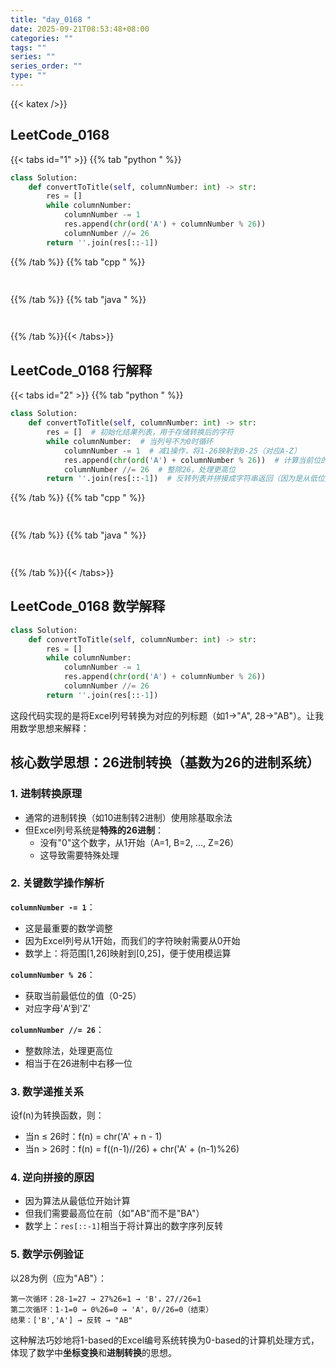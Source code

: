 ```yaml
---
title: "day_0168 "
date: 2025-09-21T08:53:48+08:00
categories: ""
tags: ""
series: ""
series_order: ""
type: ""
---
```


{{< katex />}}


## LeetCode_0168 

{{< tabs id="1" >}}
{{% tab "python " %}}

```python 
class Solution:
    def convertToTitle(self, columnNumber: int) -> str:
        res = []
        while columnNumber:
            columnNumber -= 1
            res.append(chr(ord('A') + columnNumber % 26))
            columnNumber //= 26
        return ''.join(res[::-1]) 
```

{{% /tab %}}
{{% tab "cpp " %}}

```cpp 
 
```

{{% /tab %}}
{{% tab "java " %}}

```java 
 
```

{{% /tab %}}{{< /tabs>}}

## LeetCode_0168  行解释

{{< tabs id="2" >}}
{{% tab "python " %}}

```python 
class Solution:
    def convertToTitle(self, columnNumber: int) -> str:
        res = []  # 初始化结果列表，用于存储转换后的字符
        while columnNumber:  # 当列号不为0时循环
            columnNumber -= 1  # 减1操作，将1-26映射到0-25（对应A-Z）
            res.append(chr(ord('A') + columnNumber % 26))  # 计算当前位的字符并加入结果列表
            columnNumber //= 26  # 整除26，处理更高位
        return ''.join(res[::-1])  # 反转列表并拼接成字符串返回（因为是从低位到高位计算的）
```

{{% /tab %}}
{{% tab "cpp " %}}

```cpp 
 
```

{{% /tab %}}
{{% tab "java " %}}

```java 
 
```

{{% /tab %}}{{< /tabs>}}

## LeetCode_0168  数学解释

```python 
class Solution:
    def convertToTitle(self, columnNumber: int) -> str:
        res = []
        while columnNumber:
            columnNumber -= 1
            res.append(chr(ord('A') + columnNumber % 26))
            columnNumber //= 26
        return ''.join(res[::-1]) 
```


这段代码实现的是将Excel列号转换为对应的列标题（如1→"A", 28→"AB"）。让我用数学思想来解释：

## 核心数学思想：**26进制转换（基数为26的进制系统）**

### 1. **进制转换原理**
- 通常的进制转换（如10进制转2进制）使用除基取余法
- 但Excel列号系统是**特殊的26进制**：
  - 没有"0"这个数字，从1开始（A=1, B=2, ..., Z=26）
  - 这导致需要特殊处理

### 2. **关键数学操作解析**

**`columnNumber -= 1`**：
- 这是最重要的数学调整
- 因为Excel列号从1开始，而我们的字符映射需要从0开始
- 数学上：将范围[1,26]映射到[0,25]，便于使用模运算

**`columnNumber % 26`**：
- 获取当前最低位的值（0-25）
- 对应字母'A'到'Z'

**`columnNumber //= 26`**：
- 整数除法，处理更高位
- 相当于在26进制中右移一位

### 3. **数学递推关系**
设f(n)为转换函数，则：
- 当n ≤ 26时：f(n) = chr('A' + n - 1)
- 当n > 26时：f(n) = f((n-1)//26) + chr('A' + (n-1)%26)

### 4. **逆向拼接的原因**
- 因为算法从最低位开始计算
- 但我们需要最高位在前（如"AB"而不是"BA"）
- 数学上：`res[::-1]`相当于将计算出的数字序列反转

### 5. **数学示例验证**
以28为例（应为"AB"）：
```
第一次循环：28-1=27 → 27%26=1 → 'B'，27//26=1
第二次循环：1-1=0 → 0%26=0 → 'A'，0//26=0（结束）
结果：['B','A'] → 反转 → "AB"
```

这种解法巧妙地将1-based的Excel编号系统转换为0-based的计算机处理方式，体现了数学中**坐标变换**和**进制转换**的思想。


